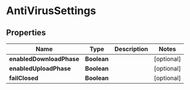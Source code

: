 # AntiVirusSettings

## Properties
Name | Type | Description | Notes
------------ | ------------- | ------------- | -------------
**enabledDownloadPhase** | **Boolean** |  |  [optional]
**enabledUploadPhase** | **Boolean** |  |  [optional]
**failClosed** | **Boolean** |  |  [optional]
